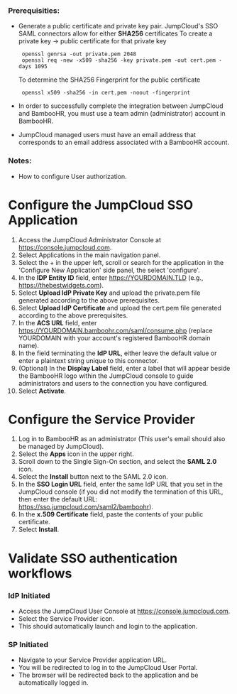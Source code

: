 ### Prerequisities:
  * Generate a public certificate and private key pair.
     JumpCloud's SSO SAML connectors allow for either __SHA256__ certificates
     To create a private key -> public certificate for that private key
        
         openssl genrsa -out private.pem 2048
         openssl req -new -x509 -sha256 -key private.pem -out cert.pem -days 1095
         
     To determine the SHA256 Fingerprint for the public certificate 
         
         openssl x509 -sha256 -in cert.pem -noout -fingerprint
     
  * In order to successfully complete the integration between JumpCloud and BambooHR, you must use a team admin (administrator) account in BambooHR.
  * JumpCloud managed users must have an email address that corresponds to an email address associated with a BambooHR account.
### Notes:
  * How to configure User authorization.
# Configure the JumpCloud SSO Application
  1. Access the JumpCloud Administrator Console at https://console.jumpcloud.com.
  2. Select Applications in the main navigation panel.
  3. Select the + in the upper left, scroll or search for the application in the 'Configure New Application' side panel, the select
  'configure'.
  4. In the **IDP Entity ID** field, enter https://YOURDOMAIN.TLD (e.g., https://thebestwidgets.com).
  5. Select **Upload IdP Private Key** and upload the private.pem file generated according to the above prerequisites.
  6. Select **Upload IdP Certificate** and upload the cert.pem file generated according to the above prerequisites.
  7. In the **ACS URL** field, enter https://YOURDOMAIN.bamboohr.com/saml/consume.php (replace YOURDOMAIN with your account's registered BambooHR domain name).
  8. In the field terminating the **IdP URL**, either leave the default value or enter a plaintext string unique to this connector.
  9. (Optional) In the **Display Label** field, enter a label that will appear beside the BambooHR logo within the JumpCloud console to guide administrators and users to the connection you have configured.
  10. Select **Activate**.
  
# Configure the Service Provider
  1. Log in to BambooHR as an administrator (This user's email should also be managed by JumpCloud).
  2. Select the **Apps** icon in the upper right.
  3. Scroll down to the Single Sign-On section, and select the **SAML 2.0** icon.
  4. Select the **Install** button next to the SAML 2.0 icon.
  5. In the **SSO Login URL** field, enter the same IdP URL that you set in the JumpCloud console (if you did not modify the termination of this URL, then enter the default URL: https://sso.jumpcloud.com/saml2/bamboohr).
  6. In the **x.509 Certificate** field, paste the contents of your public certificate.
  7. Select **Install**.

# Validate SSO authentication workflows
### IdP Initiated

  * Access the JumpCloud User Console at https://console.jumpcloud.com.
  * Select the Service Provider icon.
  * This should automatically launch and login to the application.
### SP Initiated

  * Navigate to your Service Provider application URL.
  * You will be redirected to log in to the JumpCloud User Portal.
  * The browser will be redirected back to the application and be automatically logged in.
